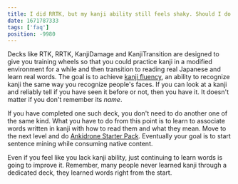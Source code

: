 ```yaml
---
title: I did RRTK, but my kanji ability still feels shaky. Should I do the JP1K?
date: 1671787333
tags: ['faq']
position: -9980
---
```


Decks like RTK, RRTK, KanjiDamage and KanjiTransition
are designed to give you training wheels
so that you could practice kanji in a modified environment for a while
and then transition to reading real Japanese and learn real words.
The goal is to achieve [kanji fluency](learning-kanji.html#kanji-fluency),
an ability to recognize kanji the same way you recognize people's faces.
If you can look at a kanji and reliably tell if you have seen it before or not,
then you have it.
It doesn't matter if you don't remember its *name*.

If you have completed one such deck, you don't need to do another one of the same kind.
What you have to do from this point
is to learn to associate words written in kanji with how to read them and what they mean.
Move to the next level and do [Ankidrone Starter Pack](basic-vocabulary.html).
Eventually your goal is to start sentence mining while consuming native content.

Even if you feel like you lack kanji ability,
just continuing to learn words is going to improve it.
Remember, many people never learned kanji through a dedicated deck,
they learned words right from the start.
